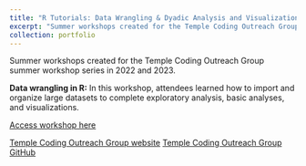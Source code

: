 ```yaml
---
title: "R Tutorials: Data Wrangling & Dyadic Analysis and Visualization"
excerpt: "Summer workshops created for the Temple Coding Outreach Group summer workshop series.<br/><img src='/images/background-1.png'>"
collection: portfolio
---
```


Summer workshops created for the Temple Coding Outreach Group summer workshop series in 2022 and 2023. 

**Data wrangling in R:** In this workshop, attendees learned how to import and organize large datasets to complete exploratory analysis, basic analyses, and visualizations.

[Access workshop here](https://github.com/TU-Coding-Outreach-Group/cog_summer_workshops_2022/tree/main/data-wrangling-in-r)

[Temple Coding Outreach Group website](https://tu-coding-outreach-group.github.io)
[Temple Coding Outreach Group GitHub](https://github.com/TU-Coding-Outreach-Group)

